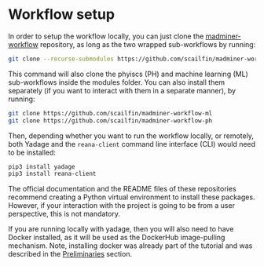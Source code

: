 # Workflow setup

In order to setup the workflow locally, you can just clone the [madminer-workflow](https://github.com/scailfin/madminer-workflow) repository,  as long as the two wrapped sub-workflows by running:

```bash
git clone --recurse-submodules https://github.com/scailfin/madminer-workflow
```

This command will also clone the phyiscs (PH) and machine learning (ML) sub-workflows inside the modules folder. You can also install them separately (if you want to interact with them in a separate manner), by running:

```bash
git clone https://github.com/scailfin/madminer-workflow-ml
git clone https://github.com/scailfin/madminer-workflow-ph
```

Then, depending whether you want to run the workflow locally, or remotely, both Yadage and the `reana-client` command line interface (CLI) would need to be installed:

```bash
pip3 install yadage
pip3 install reana-client
```

The official documentation and the README files of these repositories recommend creating a Python virtual environment to install these packages. However, if your interaction with the project is going to be from a user perspective, this is not mandatory.

If you are running locally with yadage, then you will also need to have Docker installed, as it will be used as the DockerHub image-pulling mechanism. Note, installing docker was already part of the tutorial and was described in the [Preliminaries](../preliminaries) section.